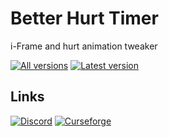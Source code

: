 # Better Hurt Timer
i-Frame and hurt animation tweaker

[downloads]: http://cf.way2muchnoise.eu/versions/For%20MC_289528_all.svg "All versions"
[version]: http://cf.way2muchnoise.eu/versions/289528_latest.svg "Latest version"

[![][downloads]](https://www.curseforge.com/minecraft/mc-mods/better-hurt-timer-bht/files) [![][version]](https://www.curseforge.com/minecraft/mc-mods/better-hurt-timer-bht)

## Links
[![Discord](https://img.shields.io/badge/Discord-Join%20our%20server!-7289da.svg?longCache=true&style=for-the-badge)](https://discord.com/invite/yd84FJZ)
[![Curseforge](https://img.shields.io/badge/Curseforge-Project%20page!-A54C2D.svg?longCache=true&style=for-the-badge)](https://minecraft.curseforge.com/projects/better-hurt-timer-bht)